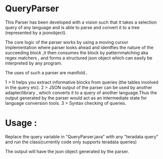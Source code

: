# QueryParser


This Parser has been developed with a vision such that it takes a selection query of any language and is able to parse and convert it
to a tree (represented by a jsonobject).

The core logic of the parser works by using a moving cursor implementation where parser looks ahead and identfies the nature of the 
succeeding block ,it then consumes the block by patternmatching aka regex matchers , and forms a structured json object 
which can easily be interpreted by any program.

The uses of such a parser are manifold..

1 > It helps you extract informative blocks from queries (the tables involved in the query etc).
2 > JSON output of the parser can be used by another adapter/library , which converts it to a query of another language.Thus the 
output generated by the parser would act as an intermediate state for language conversion tools.
3 > Syntax checking of queries.

Usage :
========
Replace the query variable in "QueryParser.java" with any "teradata query" and run the class(currently code only supports teradata queries)

The output will have the json object generated by the parser.
